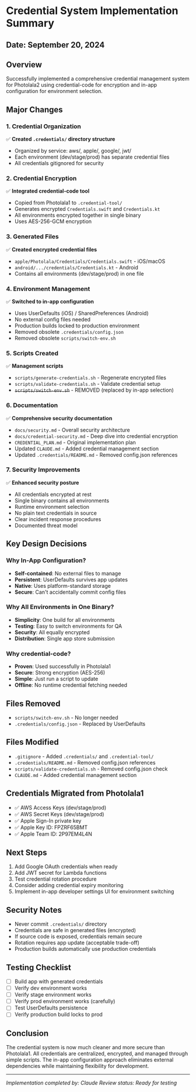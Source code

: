 # Credential System Implementation Summary

## Date: September 20, 2024

## Overview
Successfully implemented a comprehensive credential management system for Photolala2 using credential-code for encryption and in-app configuration for environment selection.

## Major Changes

### 1. Credential Organization
✅ **Created `.credentials/` directory structure**
- Organized by service: aws/, apple/, google/, jwt/
- Each environment (dev/stage/prod) has separate credential files
- All credentials gitignored for security

### 2. Credential Encryption
✅ **Integrated credential-code tool**
- Copied from Photolala1 to `.credential-tool/`
- Generates encrypted `Credentials.swift` and `Credentials.kt`
- All environments encrypted together in single binary
- Uses AES-256-GCM encryption

### 3. Generated Files
✅ **Created encrypted credential files**
- `apple/Photolala/Credentials/Credentials.swift` - iOS/macOS
- `android/.../credentials/Credentials.kt` - Android
- Contains all environments (dev/stage/prod) in one file

### 4. Environment Management
✅ **Switched to in-app configuration**
- Uses UserDefaults (iOS) / SharedPreferences (Android)
- No external config files needed
- Production builds locked to production environment
- Removed obsolete `.credentials/config.json`
- Removed obsolete `scripts/switch-env.sh`

### 5. Scripts Created
✅ **Management scripts**
- `scripts/generate-credentials.sh` - Regenerate encrypted files
- `scripts/validate-credentials.sh` - Validate credential setup
- ~~`scripts/switch-env.sh`~~ - REMOVED (replaced by in-app selection)

### 6. Documentation
✅ **Comprehensive security documentation**
- `docs/security.md` - Overall security architecture
- `docs/credential-security.md` - Deep dive into credential encryption
- `CREDENTIAL_PLAN.md` - Original implementation plan
- Updated `CLAUDE.md` - Added credential management section
- Updated `.credentials/README.md` - Removed config.json references

### 7. Security Improvements
✅ **Enhanced security posture**
- All credentials encrypted at rest
- Single binary contains all environments
- Runtime environment selection
- No plain text credentials in source
- Clear incident response procedures
- Documented threat model

## Key Design Decisions

### Why In-App Configuration?
- **Self-contained**: No external files to manage
- **Persistent**: UserDefaults survives app updates
- **Native**: Uses platform-standard storage
- **Secure**: Can't accidentally commit config files

### Why All Environments in One Binary?
- **Simplicity**: One build for all environments
- **Testing**: Easy to switch environments for QA
- **Security**: All equally encrypted
- **Distribution**: Single app store submission

### Why credential-code?
- **Proven**: Used successfully in Photolala1
- **Secure**: Strong encryption (AES-256)
- **Simple**: Just run a script to update
- **Offline**: No runtime credential fetching needed

## Files Removed
- `scripts/switch-env.sh` - No longer needed
- `.credentials/config.json` - Replaced by UserDefaults

## Files Modified
- `.gitignore` - Added `.credentials/` and `.credential-tool/`
- `.credentials/README.md` - Removed config.json references
- `scripts/validate-credentials.sh` - Removed config.json check
- `CLAUDE.md` - Added credential management section

## Credentials Migrated from Photolala1
- ✅ AWS Access Keys (dev/stage/prod)
- ✅ AWS Secret Keys (dev/stage/prod)
- ✅ Apple Sign-In private key
- ✅ Apple Key ID: FPZRF65BMT
- ✅ Apple Team ID: 2P97EM4L4N

## Next Steps
1. Add Google OAuth credentials when ready
2. Add JWT secret for Lambda functions
3. Test credential rotation procedure
4. Consider adding credential expiry monitoring
5. Implement in-app developer settings UI for environment switching

## Security Notes
- Never commit `.credentials/` directory
- Credentials are safe in generated files (encrypted)
- If source code is exposed, credentials remain secure
- Rotation requires app update (acceptable trade-off)
- Production builds automatically use production credentials

## Testing Checklist
- [ ] Build app with generated credentials
- [ ] Verify dev environment works
- [ ] Verify stage environment works
- [ ] Verify prod environment works (carefully)
- [ ] Test UserDefaults persistence
- [ ] Verify production build locks to prod

## Conclusion
The credential system is now much cleaner and more secure than Photolala1. All credentials are centralized, encrypted, and managed through simple scripts. The in-app configuration approach eliminates external dependencies while maintaining flexibility for development.

---
*Implementation completed by: Claude*
*Review status: Ready for testing*
